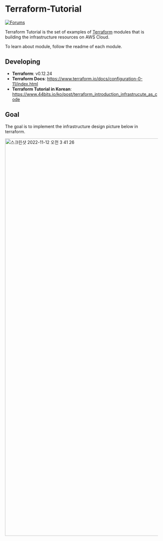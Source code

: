 # Terraform-Tutorial

[![Forums][discuss-badge]][discuss]

[discuss-badge]: https://img.shields.io/badge/discuss-terraform--aws-623CE4.svg?style=flat
[discuss]: https://discuss.hashicorp.com/c/terraform-providers/tf-aws/

Terraform Tutorial is the set of examples of [Terraform](https://www.terraform.io/) modules that is building the infrastructure resources 
on AWS Cloud.

To learn about module, follow the readme of each module.

## Developing

- **Terraform**: v0.12.24
- **Terraform Docs**: https://www.terraform.io/docs/configuration-0-11/index.html
- **Terraform Tutorial in Korean**: https://www.44bits.io/ko/post/terraform_introduction_infrastrucute_as_code

## Goal

The goal is to implement the infrastructure design picture below in terraform.

<img width="1307" alt="스크린샷 2022-11-12 오전 3 41 26" src="https://user-images.githubusercontent.com/35329247/209650386-400e20cd-472f-45dd-8fc9-2d50abda58da.png">
